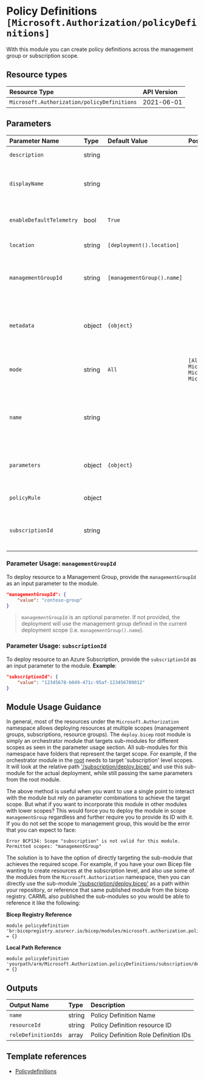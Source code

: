 # Policy Definitions `[Microsoft.Authorization/policyDefinitions]`

With this module you can create policy definitions across the management group or subscription scope.

## Resource types

| Resource Type | API Version |
| :-- | :-- |
| `Microsoft.Authorization/policyDefinitions` | 2021-06-01 |

## Parameters

| Parameter Name | Type | Default Value | Possible Values | Description |
| :-- | :-- | :-- | :-- | :-- |
| `description` | string |  |  | Optional. The policy definition description. |
| `displayName` | string |  |  | Optional. The display name of the policy definition. Maximum length is 128 characters. |
| `enableDefaultTelemetry` | bool | `True` |  | Optional. Enable telemetry via the Customer Usage Attribution ID (GUID). |
| `location` | string | `[deployment().location]` |  | Optional. Location for all resources. |
| `managementGroupId` | string | `[managementGroup().name]` |  | Optional. The group ID of the Management Group (Scope). If not provided, will use the current scope for deployment. |
| `metadata` | object | `{object}` |  | Optional. The policy Definition metadata. Metadata is an open ended object and is typically a collection of key-value pairs. |
| `mode` | string | `All` | `[All, Indexed, Microsoft.KeyVault.Data, Microsoft.ContainerService.Data, Microsoft.Kubernetes.Data]` | Optional. The policy definition mode. Default is All, Some examples are All, Indexed, Microsoft.KeyVault.Data. |
| `name` | string |  |  | Required. Specifies the name of the policy definition. Maximum length is 64 characters for management group scope and subscription scope. |
| `parameters` | object | `{object}` |  | Optional. The policy definition parameters that can be used in policy definition references. |
| `policyRule` | object |  |  | Required. The Policy Rule details for the Policy Definition |
| `subscriptionId` | string |  |  | Optional. The subscription ID of the subscription (Scope). Cannot be used with managementGroupId |

### Parameter Usage: `managementGroupId`

To deploy resource to a Management Group, provide the `managementGroupId` as an input parameter to the module.

```json
"managementGroupId": {
    "value": "contoso-group"
}
```

> `managementGroupId` is an optional parameter. If not provided, the deployment will use the management group defined in the current deployment scope (i.e. `managementGroup().name`).

### Parameter Usage: `subscriptionId`

To deploy resource to an Azure Subscription, provide the `subscriptionId` as an input parameter to the module. **Example**:

```json
"subscriptionId": {
    "value": "12345678-b049-471c-95af-123456789012"
}
```

## Module Usage Guidance

In general, most of the resources under the `Microsoft.Authorization` namespace allows deploying resources at multiple scopes (management groups, subscriptions, resource groups). The `deploy.bicep` root module is simply an orchestrator module that targets sub-modules for different scopes as seen in the parameter usage section. All sub-modules for this namespace have folders that represent the target scope. For example, if the orchestrator module in the [root](deploy.bicep) needs to target 'subscription' level scopes. It will look at the relative path ['/subscription/deploy.bicep'](./subscription/deploy.bicep) and use this sub-module for the actual deployment, while still passing the same parameters from the root module.

The above method is useful when you want to use a single point to interact with the module but rely on parameter combinations to achieve the target scope. But what if you want to incorporate this module in other modules with lower scopes? This would force you to deploy the module in scope `managementGroup` regardless and further require you to provide its ID with it. If you do not set the scope to management group, this would be the error that you can expect to face:

```bicep
Error BCP134: Scope "subscription" is not valid for this module. Permitted scopes: "managementGroup"
```

The solution is to have the option of directly targeting the sub-module that achieves the required scope. For example, if you have your own Bicep file wanting to create resources at the subscription level, and also use some of the modules from the `Microsoft.Authorization` namespace, then you can directly use the sub-module ['/subscription/deploy.bicep'](./subscription/deploy.bicep) as a path within your repository, or reference that same published module from the bicep registry. CARML also published the sub-modules so you would be able to reference it like the following:

**Bicep Registry Reference**
```bicep
module policydefinition 'br:bicepregistry.azurecr.io/bicep/modules/microsoft.authorization.policydefinitions.subscription:version' = {}
```
**Local Path Reference**
```bicep
module policydefinition 'yourpath/arm/Microsoft.Authorization.policyDefinitions/subscription/deploy.bicep' = {}
```

## Outputs

| Output Name | Type | Description |
| :-- | :-- | :-- |
| `name` | string | Policy Definition Name |
| `resourceId` | string | Policy Definition resource ID |
| `roleDefinitionIds` | array | Policy Definition Role Definition IDs |

## Template references

- [Policydefinitions](https://docs.microsoft.com/en-us/azure/templates/Microsoft.Authorization/2021-06-01/policyDefinitions)
